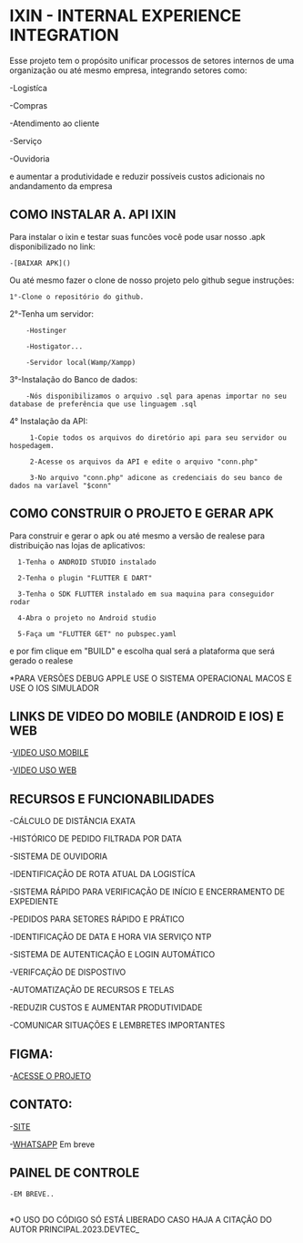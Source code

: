 # IXIN - INTERNAL EXPERIENCE INTEGRATION

Esse projeto tem o propósito unificar processos de setores internos de uma organização ou até mesmo empresa, integrando setores como: 
  
  -Logistíca
  
  -Compras
  
  -Atendimento ao cliente
  
  -Serviço
  
  -Ouvidoria
  
  e aumentar a produtividade e reduzir possíveis custos adicionais no andandamento da empresa

## COMO INSTALAR A. API IXIN

Para instalar o ixin e testar suas funcões você pode usar nosso .apk disponibilizado no link:
  
	-[BAIXAR APK]()
	
Ou até mesmo fazer o clone de nosso projeto pelo github segue instruções:
  
	1°-Clone o repositório do github.
  
	
  2°-Tenha um servidor:
    
		-Hostinger
    
		-Hostigator...
    
		-Servidor local(Wamp/Xampp)
    
		
  3°-Instalação do Banco de dados:
    
		-Nós disponibilizamos o arquivo .sql para apenas importar no seu database de preferência que use linguagem .sql
     
		 
  4° Instalação da API:
     
		 1-Copie todos os arquivos do diretório api para seu servidor ou hospedagem.
     
		 2-Acesse os arquivos da API e edite o arquivo "conn.php"
     
		 3-No arquivo "conn.php" adicone as credenciais do seu banco de dados na varíavel "$conn"
      
## COMO CONSTRUIR O PROJETO E GERAR APK
    
  Para construir e gerar o apk ou até mesmo a versão de realese para distribuição nas lojas de aplicativos:
      
      1-Tenha o ANDROID STUDIO instalado
      
      2-Tenha o plugin "FLUTTER E DART"
      
      3-Tenha o SDK FLUTTER instalado em sua maquina para conseguidor rodar
      
      4-Abra o projeto no Android studio
      
      5-Faça um "FLUTTER GET" no pubspec.yaml
  
  e por fim clique em "BUILD" e escolha qual será a plataforma que será gerado o realese

*PARA VERSÕES DEBUG APPLE USE O SISTEMA OPERACIONAL MACOS E USE O IOS SIMULADOR

 ## LINKS DE VIDEO DO MOBILE (ANDROID E IOS) E WEB


-[VIDEO USO MOBILE](https://youtu.be/w6Un17oN780)

-[VIDEO USO WEB](https://youtu.be/BVze7b3VXkg)
  

## RECURSOS E FUNCIONABILIDADES


-CÁLCULO DE DISTÂNCIA EXATA

-HISTÓRICO DE PEDIDO FILTRADA POR DATA

-SISTEMA DE OUVIDORIA
  
-IDENTIFICAÇÃO DE ROTA ATUAL DA LOGISTÍCA

-SISTEMA RÁPIDO PARA VERIFICAÇÃO DE INÍCIO E ENCERRAMENTO DE EXPEDIENTE

-PEDIDOS PARA SETORES RÁPIDO E PRÁTICO

-IDENTIFICAÇÃO DE DATA E HORA VIA SERVIÇO NTP

-SISTEMA DE AUTENTICAÇÃO E LOGIN AUTOMÁTICO

-VERIFCAÇÃO DE DISPOSTIVO

-AUTOMATIZAÇÃO DE RECURSOS E TELAS

-REDUZIR CUSTOS E AUMENTAR PRODUTIVIDADE

-COMUNICAR SITUAÇÕES E LEMBRETES IMPORTANTES

 
 ## FIGMA:
 	
-[ACESSE O PROJETO](https://www.figma.com/file/SqmFGOSluqmZ1F9H9skRkq/IXIN---PROJETO-UNINOVE-S%C3%89TIMO-SEMESTRE-GRUPO-13?type=design&t=NX9FMQPC3s8ZYyXf-6)
 
 
 ## CONTATO:
-[SITE](https://devtecapps.com.br/)

-[WHATSAPP]() Em breve

 ## PAINEL DE CONTROLE
	-EM BREVE..
 ##
 *O USO DO CÓDIGO SÓ ESTÁ LIBERADO CASO HAJA A CITAÇÃO DO AUTOR PRINCIPAL.2023.DEVTEC_
 
 
